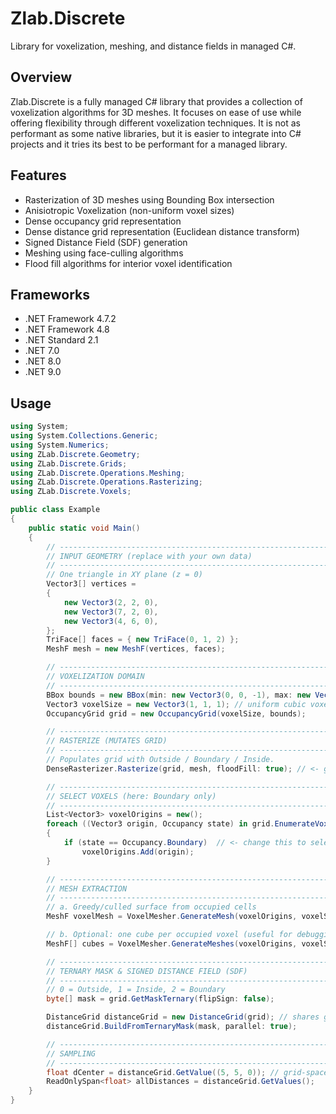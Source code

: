 # Zlab.Discrete
Library for voxelization, meshing, and distance fields in managed C#.

## Overview
Zlab.Discrete is a fully managed C# library that provides a collection of voxelization algorithms for 3D meshes. It focuses on ease of use while offering flexibility through different voxelization techniques.
It is not as performant as some native libraries, but it is easier to integrate into C# projects and it tries its best to be performant for a managed library.

## Features
- Rasterization of 3D meshes using Bounding Box intersection
- Anisiotropic Voxelization (non-uniform voxel sizes)
- Dense occupancy grid representation
- Dense distance grid representation (Euclidean distance transform)
- Signed Distance Field (SDF) generation
- Meshing using face-culling algorithms
- Flood fill algorithms for interior voxel identification

## Frameworks
- .NET Framework 4.7.2
- .NET Framework 4.8
- .NET Standard 2.1
- .NET 7.0
- .NET 8.0
- .NET 9.0

## Usage
```csharp
using System;
using System.Collections.Generic;
using System.Numerics;
using ZLab.Discrete.Geometry;
using ZLab.Discrete.Grids;
using ZLab.Discrete.Operations.Meshing;
using ZLab.Discrete.Operations.Rasterizing;
using ZLab.Discrete.Voxels;

public class Example
{
    public static void Main()
    {
        // ---------------------------------------------------------------------
        // INPUT GEOMETRY (replace with your own data)
        // ---------------------------------------------------------------------
        // One triangle in XY plane (z = 0)
        Vector3[] vertices =
        {
            new Vector3(2, 2, 0),
            new Vector3(7, 2, 0),
            new Vector3(4, 6, 0),
        };
        TriFace[] faces = { new TriFace(0, 1, 2) };
        MeshF mesh = new MeshF(vertices, faces);

        // ---------------------------------------------------------------------
        // VOXELIZATION DOMAIN
        // ---------------------------------------------------------------------
        BBox bounds = new BBox(min: new Vector3(0, 0, -1), max: new Vector3(10, 10, 1));
        Vector3 voxelSize = new Vector3(1, 1, 1); // uniform cubic voxels
        OccupancyGrid grid = new OccupancyGrid(voxelSize, bounds);

        // ---------------------------------------------------------------------
        // RASTERIZE (MUTATES GRID)
        // ---------------------------------------------------------------------
        // Populates grid with Outside / Boundary / Inside.
        DenseRasterizer.Rasterize(grid, mesh, floodFill: true); // <- grid is mutated

        // ---------------------------------------------------------------------
        // SELECT VOXELS (here: Boundary only)
        // ---------------------------------------------------------------------
        List<Vector3> voxelOrigins = new();
        foreach ((Vector3 origin, Occupancy state) in grid.EnumerateVoxels())
        {
            if (state == Occupancy.Boundary)  // <- change this to select different states
                voxelOrigins.Add(origin);
        }

        // ---------------------------------------------------------------------
        // MESH EXTRACTION
        // ---------------------------------------------------------------------
        // a. Greedy/culled surface from occupied cells
        MeshF voxelMesh = VoxelMesher.GenerateMesh(voxelOrigins, voxelSize);

        // b. Optional: one cube per occupied voxel (useful for debugging)
        MeshF[] cubes = VoxelMesher.GenerateMeshes(voxelOrigins, voxelSize);

        // ---------------------------------------------------------------------
        // TERNARY MASK & SIGNED DISTANCE FIELD (SDF)
        // ---------------------------------------------------------------------
        // 0 = Outside, 1 = Inside, 2 = Boundary
        byte[] mask = grid.GetMaskTernary(flipSign: false);

        DistanceGrid distanceGrid = new DistanceGrid(grid); // shares geometry (dims/origin/voxel size)
        distanceGrid.BuildFromTernaryMask(mask, parallel: true);

        // ---------------------------------------------------------------------
        // SAMPLING
        // ---------------------------------------------------------------------
        float dCenter = distanceGrid.GetValue((5, 5, 0)); // grid-space integer index
        ReadOnlySpan<float> allDistances = distanceGrid.GetValues();
    }
}
```